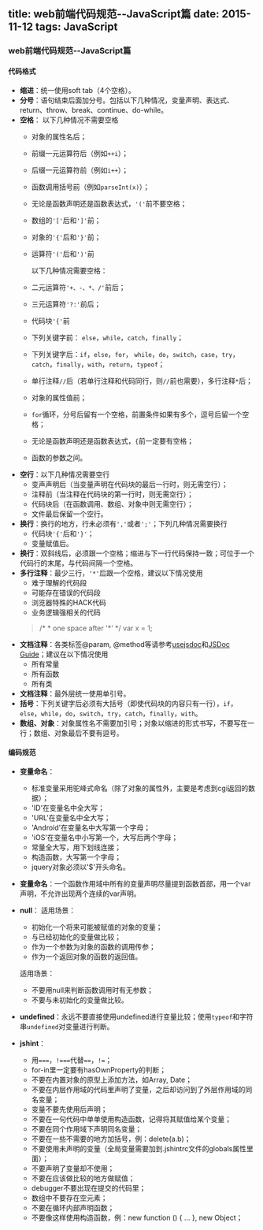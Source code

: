 title: web前端代码规范--JavaScript篇
date: 2015-11-12
tags: JavaScript
---

### web前端代码规范--JavaScript篇

<!-- more -->

#### 代码格式
- **缩进**：统一使用soft tab（4个空格）。
- **分号**：语句结束后面加分号。包括以下几种情况，变量声明、表达式、return、throw、break、continue、do-while。
- **空格**：
以下几种情况不需要空格
	- 对象的属性名后；
	- 前缀一元运算符后（例如`++i`）；
	- 后缀一元运算符前（例如`i++`）；
	- 函数调用括号前（例如`parseInt(x)`）；
	- 无论是函数声明还是函数表达式，`'('`前不要空格；
	- 数组的`'['`后和`']'`前；
	- 对象的`'{'`后和`'}'`前；
	- 运算符`'('`后和`')'`前
	
		以下几种情况需要空格：
   - 二元运算符`'+、-、*、/'`前后；
   - 三元运算符`'?:'`前后；
   - 代码块`'{'`前
   - 下列关键字前： `else`，`while`，`catch`，`finally`；
   - 下列关键字后：`if`，`else`，`for`， `while`，`do`，`switch`，`case`，`try`，`catch`，`finally`，`with`，`return`，`typeof`；
   - 单行注释`//`后（若单行注释和代码同行，则`//`前也需要），多行注释`*`后；
   - 对象的属性值前；
   - `for`循环，分号后留有一个空格，前置条件如果有多个，逗号后留一个空格；
   - 无论是函数声明还是函数表达式，`{`前一定要有空格；
   - 函数的参数之间。
- **空行**：以下几种情况需要空行
	- 变声声明后（当变量声明在代码块的最后一行时，则无需空行）；
	- 注释前（当注释在代码块的第一行时，则无需空行）；
	- 代码块后（在函数调用、数组、对象中则无需空行）；
	- 文件最后保留一个空行。
- **换行**：换行的地方，行未必须有`','`或者`';'`；下列几种情况需要换行
  - 代码块`'{'`后和`'}'`；
  - 变量赋值后。
- **换行**：双斜线后，必须跟一个空格；缩进与下一行代码保持一致；可位于一个代码行的末尾，与代码间隔一个空格。
- **多行注释**：最少三行，`'*'`后跟一个空格，建议以下情况使用
	- 难于理解的代码段
	-  可能存在错误的代码段
	-  浏览器特殊的HACK代码
	-  业务逻辑强相关的代码
	> /\*
	>  \* one space after '\*'
    > */
	> var x = 1;
- **文档注释**：各类标签@param, @method等请参考[usejsdoc](http://usejsdoc.org/)和[JSDoc Guide](http://yuri4ever.github.io/jsdoc/)；建议在以下情况使用
	- 所有常量
	- 所有函数
	- 所有类
- **文档注释**：最外层统一使用单引号。
- **括号**：下列关键字后必须有大括号（即使代码块的内容只有一行），`if`，`else`，`while`，`do`，`switch`，`try`，`catch`，`finally`，`with`。
- **数组、对象**：对象属性名不需要加引号；对象以缩进的形式书写，不要写在一行；数组、对象最后不要有逗号。
#### 编码规范
- **变量命名**：
	- 标准变量采用驼峰式命名（除了对象的属性外，主要是考虑到cgi返回的数据）；
	- 'ID'在变量名中全大写；
	- 'URL'在变量名中全大写；
	- 'Android'在变量名中大写第一个字母；
	- 'iOS'在变量名中小写第一个，大写后两个字母；
	- 常量全大写，用下划线连接；
	- 构造函数，大写第一个字母；
	- jquery对象必须以'$'开头命名。
- **变量命名**：一个函数作用域中所有的变量声明尽量提到函数首部，用一个var声明，不允许出现两个连续的var声明。
- **null**：
	适用场景：
	- 初始化一个将来可能被赋值的对象的变量；
	- 与已经初始化的变量做比较；
	- 作为一个参数为对象的函数的调用传参；
	- 作为一个返回对象的函数的返回值。
	
	适用场景：
	- 不要用null来判断函数调用时有无参数；
	- 不要与未初始化的变量做比较。
- **undefined**：永远不要直接使用undefined进行变量比较；使用`typeof`和字符串`undefined`对变量进行判断。
- **jshint**：
	- 用`===`，`!===`代替`==`，`!=`；
	- for-in里一定要有hasOwnProperty的判断；
	- 不要在内置对象的原型上添加方法，如Array, Date；
	- 不要在内层作用域的代码里声明了变量，之后却访问到了外层作用域的同名变量；
	- 变量不要先使用后声明；
	- 不要在一句代码中单单使用构造函数，记得将其赋值给某个变量；
	- 不要在同个作用域下声明同名变量；
	- 不要在一些不需要的地方加括号，例：delete(a.b)；
	- 不要使用未声明的变量（全局变量需要加到.jshintrc文件的globals属性里面）；
	- 不要声明了变量却不使用；
	- 不要在应该做比较的地方做赋值；
	- debugger不要出现在提交的代码里；
	- 数组中不要存在空元素；
	- 不要在循环内部声明函数；
	- 不要像这样使用构造函数，例：new function () { ... }, new Object；

